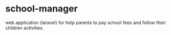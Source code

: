 # school-manager
web application (laravel) for help parents to pay school fees and follow their children activities. 
